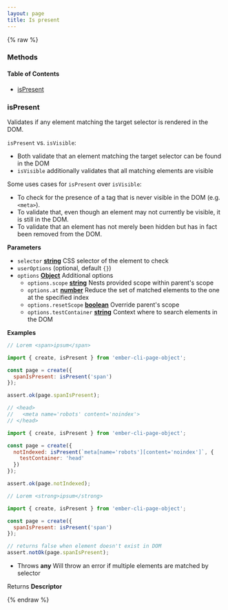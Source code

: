 ```yaml
---
layout: page
title: Is present
---
```


{% raw %}
### Methods


<!-- Generated by documentation.js. Update this documentation by updating the source code. -->

#### Table of Contents

-   [isPresent][1]

### isPresent

Validates if any element matching the target selector is rendered in the DOM.

`isPresent` vs. `isVisible`:

-   Both validate that an element matching the target selector can be found in the DOM
-   `isVisible` additionally validates that all matching elements are visible

Some uses cases for `isPresent` over `isVisible`:

-   To check for the presence of a tag that is never visible in the DOM (e.g. `<meta>`).
-   To validate that, even though an element may not currently be visible, it is still in the DOM.
-   To validate that an element has not merely been hidden but has in fact been removed from the DOM.

**Parameters**

-   `selector` **[string][2]** CSS selector of the element to check
-   `userOptions`   (optional, default `{}`)
-   `options` **[Object][3]** Additional options
    -   `options.scope` **[string][2]** Nests provided scope within parent's scope
    -   `options.at` **[number][4]** Reduce the set of matched elements to the one at the specified index
    -   `options.resetScope` **[boolean][5]** Override parent's scope
    -   `options.testContainer` **[string][2]** Context where to search elements in the DOM

**Examples**

```javascript
// Lorem <span>ipsum</span>

import { create, isPresent } from 'ember-cli-page-object';

const page = create({
  spanIsPresent: isPresent('span')
});

assert.ok(page.spanIsPresent);
```

```javascript
// <head>
//   <meta name='robots' content='noindex'>
// </head>

import { create, isPresent } from 'ember-cli-page-object';

const page = create({
  notIndexed: isPresent(`meta[name='robots'][content='noindex']`, {
    testContainer: 'head'
  })
});

assert.ok(page.notIndexed);
```

```javascript
// Lorem <strong>ipsum</strong>

import { create, isPresent } from 'ember-cli-page-object';

const page = create({
  spanIsPresent: isPresent('span')
});

// returns false when element doesn't exist in DOM
assert.notOk(page.spanIsPresent);
```

-   Throws **any** Will throw an error if multiple elements are matched by selector

Returns **Descriptor** 

[1]: #ispresent

[2]: https://developer.mozilla.org/docs/Web/JavaScript/Reference/Global_Objects/String

[3]: https://developer.mozilla.org/docs/Web/JavaScript/Reference/Global_Objects/Object

[4]: https://developer.mozilla.org/docs/Web/JavaScript/Reference/Global_Objects/Number

[5]: https://developer.mozilla.org/docs/Web/JavaScript/Reference/Global_Objects/Boolean
{% endraw %}